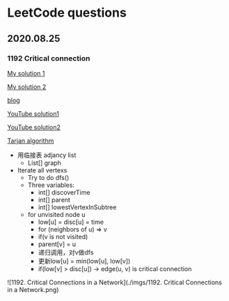 # LeetCode questions

## 2020.08.25

### 1192 Critical connection

[My solution 1](../Amazon/1192_critical_connection.java)

[My solution 2](../Amazon/1192_tarjan_dfs_critical_connection.java)

[blog](https://leetcode.jp/leetcode-1192-critical-connections-in-a-network-%E8%A7%A3%E9%A2%98%E6%80%9D%E8%B7%AF%E5%88%86%E6%9E%90/)

[YouTube solution1](https://www.youtube.com/watch?v=kYcUIEQqL2Y)

[YouTube solution2](https://www.youtube.com/watch?v=mKUsbABiwBI)

[Tarjan algorithm](https://www.cnblogs.com/nullzx/p/7968110.html)

- 用临接表 adjancy list
  - List<Integer>[] graph
- Iterate all vertexs 
  - Try to do dfs()
  - Three variables:
    - int[] discoverTime
    - int[] parent
    - int[] lowestVertexInSubtree 
  - for unvisited node u
    - low[u] = disc[u] = time
    - for (neighbors of u) => v
    - if(v is not visited)
    - parent[v] = u
    - 递归调用，对v做dfs
    - 更新low[u] = min(low[u], low[v])
    - if(low[v] > disc[u]) -> edge(u, v) is critical connection

![1192. Critical Connections in a Network](./imgs/1192. Critical Connections in a Network.png)

